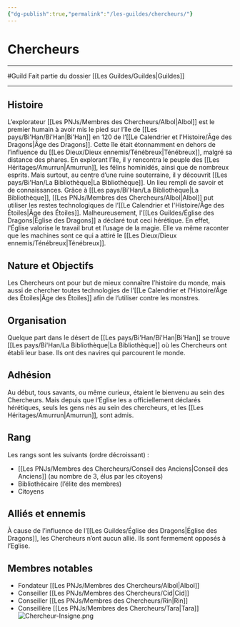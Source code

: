 ```yaml
---
{"dg-publish":true,"permalink":"/les-guildes/chercheurs/"}
---
```


# Chercheurs
---
#Guild 
Fait partie du dossier [[Les Guildes/Guildes\|Guildes]]

-------
## Histoire
L’explorateur [[Les PNJs/Membres des Chercheurs/Albol\|Albol]] est le premier humain à avoir mis le pied sur l’île de [[Les pays/Bi'Han/Bi'Han\|Bi'Han]] en 120 de l’[[Le Calendrier et l'Histoire/Âge des Dragons\|Âge des Dragons]]. Cette île était étonnamment en dehors de l’influence du [[Les Dieux/Dieux ennemis/Ténébreux\|Ténébreux]], malgré sa distance des phares. En explorant l’île, il y rencontra le peuple des [[Les Héritages/Amurrun\|Amurrun]], les félins hominidés, ainsi que de nombreux esprits.
Mais surtout, au centre d’une ruine souterraine, il y découvrit [[Les pays/Bi'Han/La Bibliothèque\|La Bibliothèque]]. Un lieu rempli de savoir et de connaissances. Grâce à [[Les pays/Bi'Han/La Bibliothèque\|La Bibliothèque]], [[Les PNJs/Membres des Chercheurs/Albol\|Albol]] put utiliser les restes technologiques de l’[[Le Calendrier et l'Histoire/Âge des Étoiles\|Âge des Étoiles]].
Malheureusement, l'[[Les Guildes/Église des Dragons\|Église des Dragons]] a déclaré tout ceci hérétique. En effet, l'Église valorise le travail brut et l’usage de la magie. Elle va même raconter que les machines sont ce qui a attiré le [[Les Dieux/Dieux ennemis/Ténébreux\|Ténébreux]].
## Nature et Objectifs
Les Chercheurs ont pour but de mieux connaître l’histoire du monde, mais aussi de chercher toutes technologies de l’[[Le Calendrier et l'Histoire/Âge des Étoiles\|Âge des Étoiles]] afin de l’utiliser contre les monstres.
## Organisation
Quelque part dans le désert de [[Les pays/Bi'Han/Bi'Han\|Bi'Han]] se trouve [[Les pays/Bi'Han/La Bibliothèque\|La Bibliothèque]] où les Chercheurs ont établi leur base. Ils ont des navires qui parcourent le monde.
## Adhésion
Au début, tous savants, ou même curieux, étaient le bienvenu au sein des Chercheurs. Mais depuis que l’Église les a officiellement déclarés hérétiques, seuls les gens nés au sein des chercheurs, et les [[Les Héritages/Amurrun\|Amurrun]], sont admis.
## Rang
Les rangs sont les suivants (ordre décroissant) :
- [[Les PNJs/Membres des Chercheurs/Conseil des Anciens\|Conseil des Anciens]] (au nombre de 3, élus par les citoyens)
- Bibliothécaire (l’élite des membres)
- Citoyens
## Alliés et ennemis
À cause de l’influence de l’[[Les Guildes/Église des Dragons\|Église des Dragons]], les Chercheurs n’ont aucun allié. Ils sont fermement opposés à l’Eglise.
## Membres notables
- Fondateur [[Les PNJs/Membres des Chercheurs/Albol\|Albol]]
- Conseiller [[Les PNJs/Membres des Chercheurs/Cid\|Cid]]
- Conseiller [[Les PNJs/Membres des Chercheurs/Rin\|Rin]]
- Conseillère [[Les PNJs/Membres des Chercheurs/Tara\|Tara]]
![Chercheur-Insigne.png](/img/user/_Images/_Guilde/Chercheur-Insigne.png)